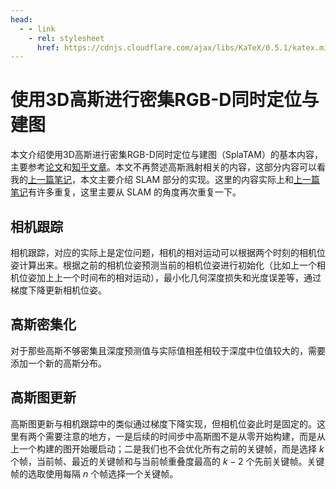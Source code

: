 ```yaml
---
head:
  - - link
    - rel: stylesheet
      href: https://cdnjs.cloudflare.com/ajax/libs/KaTeX/0.5.1/katex.min.css
---
```


# 使用3D高斯进行密集RGB-D同时定位与建图

本文介绍使用3D高斯进行密集RGB-D同时定位与建图（SplaTAM）的基本内容，主要参考[论文](https://arxiv.org/abs/2312.02126)和[知乎文章](https://zhuanlan.zhihu.com/p/676461713)。本文不再赘述高斯溅射相关的内容，这部分内容可以看我的[上一篇笔记](./gaussian-splatting-slam)，本文主要介绍 SLAM 部分的实现。这里的内容实际上和[上一篇笔记](./gaussian-splatting-slam)有许多重复，这里主要从 SLAM 的角度再次重复一下。

## 相机跟踪

相机跟踪，对应的实际上是定位问题，相机的相对运动可以根据两个时刻的相机位姿计算出来。根据之前的相机位姿预测当前的相机位姿进行初始化（比如上一个相机位姿加上上一个时间布的相对运动），最小化几何深度损失和光度误差等，通过梯度下降更新相机位姿。

## 高斯密集化

对于那些高斯不够密集且深度预测值与实际值相差相较于深度中位值较大的，需要添加一个新的高斯分布。

## 高斯图更新

高斯图更新与相机跟踪中的类似通过梯度下降实现，但相机位姿此时是固定的。这里有两个需要注意的地方，一是后续的时间步中高斯图不是从零开始构建，而是从上一个构建的图开始暖启动；二是我们也不会优化所有之前的关键帧，而是选择 $k$ 个帧，当前帧、最近的关键帧和与当前帧重叠度最高的 $k-2$ 个先前关键帧。关键帧的选取使用每隔 $n$ 个帧选择一个关键帧。
